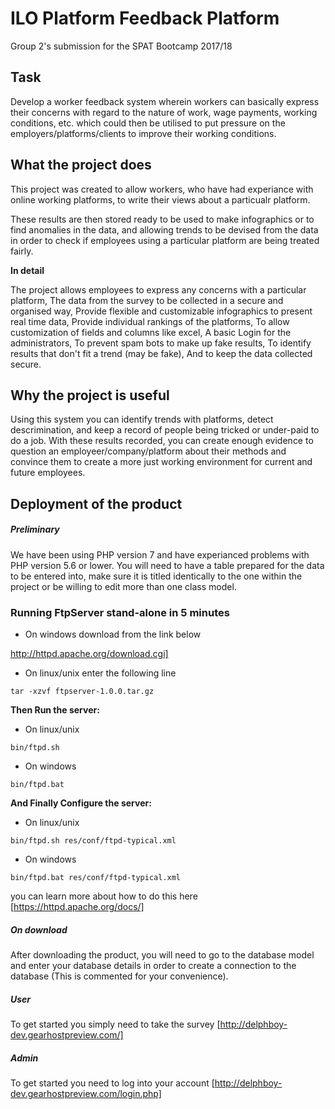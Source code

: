 # ILO Platform Feedback Platform
Group 2's submission for the SPAT Bootcamp 2017/18

## Task
Develop a worker feedback system wherein workers can basically express their concerns with regard to the nature of work,
wage payments, working conditions, etc. which could then be utilised to put pressure on the employers/platforms/clients 
to improve their working conditions. 

## What the project does

This project was created to allow workers, who have had experiance with online working platforms, to write their views about a particualr platform.

These results are then stored ready to be used to make infographics or to find anomalies in the data, and allowing trends to be devised from the data in order to check if employees using a particular platform are being treated fairly.

**In detail**

The project allows employees to express any concerns with a particular platform,
The data from the survey to be collected in a secure and organised way,
Provide flexible and customizable infographics to present real time data,
Provide individual rankings of the platforms,
To allow customization of fields and columns like excel,
A basic Login for the administrators,
To prevent spam bots to make up fake results,
To identify results that don't fit a trend (may be fake),
And to keep the data collected secure.

## Why the project is useful

Using this system you can identify trends with platforms, detect descrimination, and keep a record of people being tricked or under-paid to do a job.
With these results recorded, you can create enough evidence to question an employeer/company/platform about their methods and convince them to create a more just working environment for current and future employees. 

## Deployment of the product
##### Preliminary 

We have been using PHP version 7 and have experianced problems with PHP version 5.6 or lower.
You will need to have a table prepared for the data to be entered into, make sure it is titled identically to the one within the project or be willing to edit more than one class model.

### Running FtpServer stand-alone in 5 minutes

* On windows download from the link below

http://httpd.apache.org/download.cgi]

* On linux/unix enter the following line

`tar -xzvf ftpserver-1.0.0.tar.gz`

**Then Run the server:**

* On linux/unix

`bin/ftpd.sh`

* On windows

`bin/ftpd.bat`

**And Finally Configure the server:**

* On linux/unix

`bin/ftpd.sh res/conf/ftpd-typical.xml`

* On windows

`bin/ftpd.bat res/conf/ftpd-typical.xml`

you can learn more about how to do this here [https://httpd.apache.org/docs/]

##### On download 

After downloading the product, you will need to go to the database model and enter your database details in order to create a connection to the database (This is commented for your convenience).

##### User

To get started you simply need to take the survey  [http://delphboy-dev.gearhostpreview.com/]

##### Admin

To get started you need to log into your account  [http://delphboy-dev.gearhostpreview.com/login.php]
